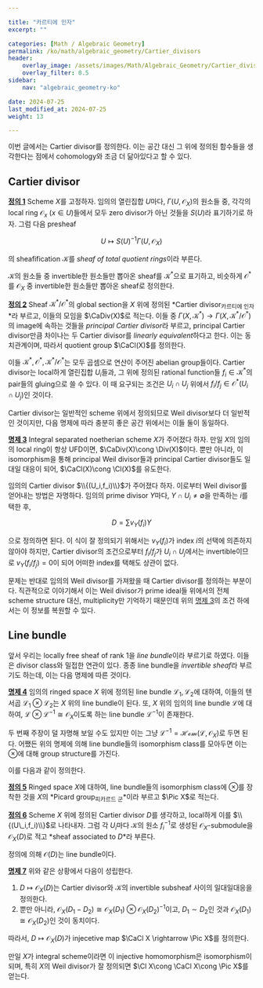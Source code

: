 ```yaml
---

title: "카르티에 인자"
excerpt: ""

categories: [Math / Algebraic Geometry]
permalink: /ko/math/algebraic_geometry/Cartier_divisors
header:
    overlay_image: /assets/images/Math/Algebraic_Geometry/Cartier_divisors.png
    overlay_filter: 0.5
sidebar: 
    nav: "algebraic_geometry-ko"

date: 2024-07-25
last_modified_at: 2024-07-25
weight: 13

---
```


이번 글에서는 Cartier divisor를 정의한다. 이는 공간 대신 그 위에 정의된 함수들을 생각한다는 점에서 cohomology와 조금 더 닮아있다고 할 수 있다.

## Cartier divisor

<div class="definition" markdown="1">

<ins id="def1">**정의 1**</ins> Scheme $X$를 고정하자. 임의의 열린집합 $U$마다, $\Gamma(U, \mathscr{O}_X)$의 원소들 중, 각각의 local ring $\mathscr{O}_x$ ($x\in U$)들에서 모두 zero divisor가 아닌 것들을 $S(U)$라 표기하기로 하자. 그럼 다음 presheaf

$$U\mapsto S(U)^{-1}\Gamma(U, \mathscr{O}_X)$$

의 sheafification $\mathscr{K}$를 *sheaf of total quotient rings*이라 부른다. 

</div>

$\mathscr{K}$의 원소들 중 invertible한 원소들만 뽑아온 sheaf를 $\mathscr{K}^\ast$으로 표기하고, 비슷하게 $\mathscr{O}^\ast$를 $\mathscr{O}_X$ 중 invertible한 원소들만 뽑아온 sheaf로 정의한다. 

<div class="definition" markdown="1">

<ins id="def2">**정의 2**</ins> Sheaf $\mathscr{K}^\ast/\mathscr{O}^\ast$의 global section을 $X$ 위에 정의된 *Cartier divisor<sub>카르티에 인자</sub>*라 부르고, 이들의 모임을 $\CaDiv(X)$로 적는다. 이들 중 $\Gamma(X, \mathscr{K}^\ast)\rightarrow \Gamma(X, \mathscr{K}^\ast/\mathscr{O}^\ast)$의 image에 속하는 것들을 *principal Cartier divisor*라 부르고, principal Cartier divisor만큼 차이나는 두 Cartier divisor를 *linearly equivalent*하다고 한다. 이는 동치관계이며, 따라서 quotient group $\CaCl(X)$를 정의한다.

</div>

이들 $\mathscr{K}^\ast, \mathscr{O}^\ast, \mathscr{K}^\ast/\mathscr{O}^\ast$는 모두 곱셈으로 연산이 주어진 abelian group들이다. Cartier divisor는 local하게 열린집합 $U_i$들과, 그 위에 정의된 rational function들 $f_i\in \mathscr{K}^\ast$의 pair들의 gluing으로 쓸 수 있다. 이 때 요구되는 조건은 $U_i\cap U_j$ 위에서 $f_i/f_j\in \mathscr{O}^\ast(U_i\cap U_j)$인 것이다. 

Cartier divisor는 일반적인 scheme 위에서 정의되므로 Weil divisor보다 더 일반적인 것이지만, 다음 명제에 따라 충분히 좋은 공간 위에서는 이들 둘이 동일하다.

<div class="proposition" markdown="1">

<ins id="prop3">**명제 3**</ins> Integral separated noetherian scheme $X$가 주어졌다 하자. 만일 $X$의 임의의 local ring이 항상 UFD이면, $\CaDiv(X)\cong \Div(X)$이다. 뿐만 아니라, 이 isomorphism을 통해 principal Weil divisor들과 principal Cartier divisor들도 일대일 대응이 되어, $\CaCl(X)\cong \Cl(X)$를 유도한다. 

</div>

임의의 Cartier divisor $\\{(U_i,f_i)\\}$가 주어졌다 하자. 이로부터 Weil divisor를 얻어내는 방법은 자명하다. 임의의 prime divisor $Y$마다, $Y\cap U_i\neq\emptyset$을 만족하는 $i$를 택한 후,

$$D=\sum v_Y(f_i)Y$$

으로 정의하면 된다. 이 식이 잘 정의되기 위해서는 $v_Y(f_i)$가 index $i$의 선택에 의존하지 않아야 하지만, Cartier divisor의 조건으로부터 $f_i/f_j$가 $U_i\cap U_j$에서는 invertible이므로 $v_Y(f_i/f_j)=0$이 되어 어떠한 index를 택해도 상관이 없다.

문제는 반대로 임의의 Weil divisor를 가져왔을 때 Cartier divisor를 정의하는 부분이다. 직관적으로 이야기해서 이는 Weil divisor가 prime ideal들 위에서의 전체 scheme structure 대신, multiplicity만 기억하기 때문인데 위의 [명제 3](#prop3)의 조건 하에서는 이 정보를 복원할 수 있다. 

## Line bundle

앞서 우리는 locally free sheaf of rank $1$을 *line bundle*이라 부르기로 하였다. 이들은 divisor class와 밀접한 연관이 있다. 종종 line bundle을 *invertible sheaf*라 부르기도 하는데, 이는 다음 명제에 따른 것이다. 

<div class="proposition" markdown="1">

<ins id="prop4">**명제 4**</ins> 임의의 ringed space $X$ 위에 정의된 line bundle $\mathscr{L}_1,\mathscr{L}_2$에 대하여, 이들의 텐서곱 $\mathscr{L}_1\otimes \mathscr{L}_2$는 $X$ 위의 line bundle이 된다. 또, $X$ 위의 임의의 line bundle $\mathscr{L}$에 대하여, $\mathscr{L}\otimes \mathscr{L}^{-1}\cong \mathscr{O}_X$이도록 하는 line bundle $\mathscr{L}^{-1}$이 존재한다. 

</div>

두 번째 주장이 덜 자명해 보일 수도 있지만 이는 그냥 $\mathscr{L}^{-1}=\mathscr{Hom}(\mathscr{L},\mathscr{O}_X)$로 두면 된다. 어쨌든 위의 명제에 의해 line bundle들의 isomorphism class를 모아두면 이는 $\otimes$에 대해 group structure를 가진다. 

이를 다음과 같이 정의한다.

<div class="definition" markdown="1">

<ins id="def5">**정의 5**</ins> Ringed space $X$에 대하여, line bundle들의 isomorphism class에 $\otimes$를 장착한 것을 $X$의 *Picard group<sub>피카르드 군</sub>*이라 부르고 $\Pic X$로 적는다. 

</div>


<div class="definition" markdown="1">

<ins id="def6">**정의 6**</ins> Scheme $X$ 위에 정의된 Cartier divisor $D$를 생각하고, local하게 이를 $\\{(U\_i,f_i)\\}$로 나타내자. 그럼 각 $U_i$마다 $\mathscr{K}$의 원소 $f^{-1}_i$로 생성된 $\mathscr{O}_X$-submodule을 $\mathscr{O}_X(D)$로 적고 *sheaf associated to $D$*라 부른다. 

</div>

정의에 의해 $\mathscr{O}(D)$는 line bundle이다. 

<div class="proposition" markdown="1">

<ins id="prop7">**명제 7**</ins> 위와 같은 상황에서 다음이 성립한다. 

1. $D\mapsto \mathscr{O}_X(D)$는 Cartier divisor와 $\mathscr{K}$의 invertible subsheaf 사이의 일대일대응을 정의한다. 
2. 뿐만 아니라, $\mathscr{O}_X(D_1-D_2)\cong \mathscr{O}_X(D_1)\otimes \mathscr{O}_X(D_2)^{-1}$이고, $D_1\sim D_2$인 것과 $\mathscr{O}_X(D_1)\cong \mathscr{O}_X(D_2)$인 것이 동치이다. 

따라서, $D\mapsto \mathscr{O}_X(D)$가 injecetive map $\CaCl X \rightarrow \Pic X$를 정의한다. 

</div>

만일 $X$가 integral scheme이라면 이 injective homomorphism은 isomorphism이 되며, 특히 $X$의 Weil divisor가 잘 정의되면 $\Cl X\cong \CaCl X\cong \Pic X$를 얻는다. 